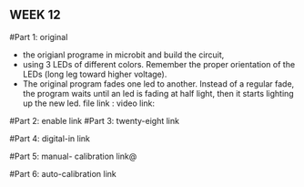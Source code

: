 ## WEEK 12

#Part 1: original
  - the origianl programe in microbit and build the circuit, 
  - using 3 LEDs of different colors. Remember the proper orientation of the LEDs (long leg toward higher voltage). 
  - The original program fades one led to another. Instead of a regular fade, the program waits until an led is fading at half light, then      it starts lighting up the new led.
file link :
video link:

#Part 2: enable
link
#Part 3: twenty-eight
link

#Part 4: digital-in
link

#Part 5: manual- calibration
link@

#Part 6: auto-calibration
link

